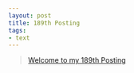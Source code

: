 ```yaml
---
layout: post
title: 189th Posting
tags: 
- text
---
```


> [Welcome to my 189th Posting](https://janghan-kor.tistory.com/884)


